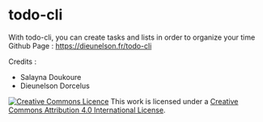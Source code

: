 # todo-cli
With todo-cli, you can create tasks and lists in order to organize your time<br>
Github Page : https://dieunelson.fr/todo-cli

Credits :
  - Salayna Doukoure
  - Dieunelson Dorcelus

<a rel="license" href="http://creativecommons.org/licenses/by/4.0/"><img alt="Creative Commons Licence" style="border-width:0" src="https://i.creativecommons.org/l/by/4.0/88x31.png" /></a> This work is licensed under a <a rel="license" href="http://creativecommons.org/licenses/by/4.0/">Creative Commons Attribution 4.0 International License</a>.
